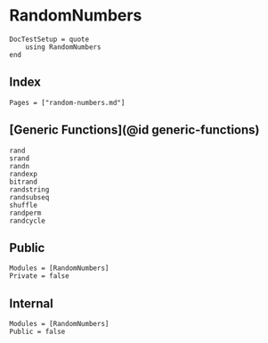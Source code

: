 # RandomNumbers

```@meta
DocTestSetup = quote
    using RandomNumbers
end
```

## Index
```@index
Pages = ["random-numbers.md"]
```

## [Generic Functions](@id generic-functions)
```@docs
rand
srand
randn
randexp
bitrand
randstring
randsubseq
shuffle
randperm
randcycle
```

## Public
```@autodocs
Modules = [RandomNumbers]
Private = false
```

## Internal
```@autodocs
Modules = [RandomNumbers]
Public = false
```
